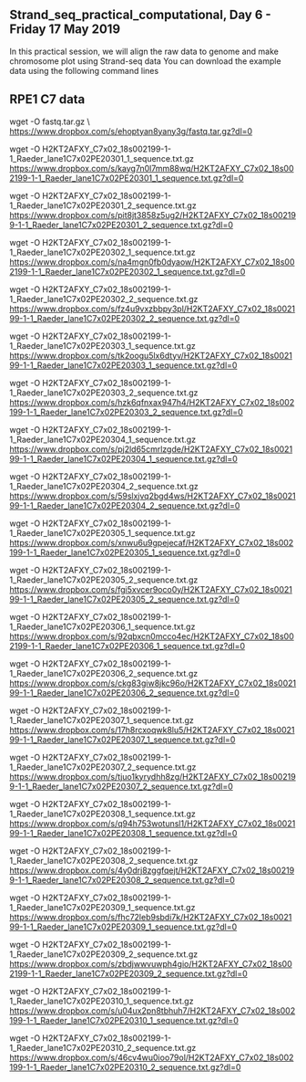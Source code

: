 ## Strand_seq_practical_computational, Day 6 - Friday 17 May 2019
In this practical session, we will align the raw data to genome and make chromosome plot using Strand-seq data
You can download the example data using the following command lines

## RPE1 C7 data
wget -O fastq.tar.gz \ 
https://www.dropbox.com/s/ehoptyan8yany3g/fastq.tar.gz?dl=0

wget -O H2KT2AFXY_C7x02_18s002199-1-1_Raeder_lane1C7x02PE20301_1_sequence.txt.gz https://www.dropbox.com/s/kayg7n0l7mm88wq/H2KT2AFXY_C7x02_18s002199-1-1_Raeder_lane1C7x02PE20301_1_sequence.txt.gz?dl=0

wget -O H2KT2AFXY_C7x02_18s002199-1-1_Raeder_lane1C7x02PE20301_2_sequence.txt.gz https://www.dropbox.com/s/pit8jt3858z5ug2/H2KT2AFXY_C7x02_18s002199-1-1_Raeder_lane1C7x02PE20301_2_sequence.txt.gz?dl=0

wget -O H2KT2AFXY_C7x02_18s002199-1-1_Raeder_lane1C7x02PE20302_1_sequence.txt.gz https://www.dropbox.com/s/na4mgn0fb0dyaow/H2KT2AFXY_C7x02_18s002199-1-1_Raeder_lane1C7x02PE20302_1_sequence.txt.gz?dl=0

wget -O H2KT2AFXY_C7x02_18s002199-1-1_Raeder_lane1C7x02PE20302_2_sequence.txt.gz https://www.dropbox.com/s/fz4u9vxzbbpy3pl/H2KT2AFXY_C7x02_18s002199-1-1_Raeder_lane1C7x02PE20302_2_sequence.txt.gz?dl=0

wget -O H2KT2AFXY_C7x02_18s002199-1-1_Raeder_lane1C7x02PE20303_1_sequence.txt.gz https://www.dropbox.com/s/tk2oogu5lx6dtyv/H2KT2AFXY_C7x02_18s002199-1-1_Raeder_lane1C7x02PE20303_1_sequence.txt.gz?dl=0

wget -O H2KT2AFXY_C7x02_18s002199-1-1_Raeder_lane1C7x02PE20303_2_sequence.txt.gz https://www.dropbox.com/s/hzk6qfnxax947h4/H2KT2AFXY_C7x02_18s002199-1-1_Raeder_lane1C7x02PE20303_2_sequence.txt.gz?dl=0

wget -O H2KT2AFXY_C7x02_18s002199-1-1_Raeder_lane1C7x02PE20304_1_sequence.txt.gz https://www.dropbox.com/s/pj2ld65cmrlzgde/H2KT2AFXY_C7x02_18s002199-1-1_Raeder_lane1C7x02PE20304_1_sequence.txt.gz?dl=0

wget -O H2KT2AFXY_C7x02_18s002199-1-1_Raeder_lane1C7x02PE20304_2_sequence.txt.gz https://www.dropbox.com/s/59slxjvq2bgd4ws/H2KT2AFXY_C7x02_18s002199-1-1_Raeder_lane1C7x02PE20304_2_sequence.txt.gz?dl=0

wget -O H2KT2AFXY_C7x02_18s002199-1-1_Raeder_lane1C7x02PE20305_1_sequence.txt.gz https://www.dropbox.com/s/xnwu6u9gpejecaf/H2KT2AFXY_C7x02_18s002199-1-1_Raeder_lane1C7x02PE20305_1_sequence.txt.gz?dl=0

wget -O H2KT2AFXY_C7x02_18s002199-1-1_Raeder_lane1C7x02PE20305_2_sequence.txt.gz https://www.dropbox.com/s/fgi5xvcer9oco0y/H2KT2AFXY_C7x02_18s002199-1-1_Raeder_lane1C7x02PE20305_2_sequence.txt.gz?dl=0

wget -O H2KT2AFXY_C7x02_18s002199-1-1_Raeder_lane1C7x02PE20306_1_sequence.txt.gz https://www.dropbox.com/s/92qbxcn0mcco4ec/H2KT2AFXY_C7x02_18s002199-1-1_Raeder_lane1C7x02PE20306_1_sequence.txt.gz?dl=0

wget -O H2KT2AFXY_C7x02_18s002199-1-1_Raeder_lane1C7x02PE20306_2_sequence.txt.gz https://www.dropbox.com/s/ckg83giw8jkc96o/H2KT2AFXY_C7x02_18s002199-1-1_Raeder_lane1C7x02PE20306_2_sequence.txt.gz?dl=0

wget -O H2KT2AFXY_C7x02_18s002199-1-1_Raeder_lane1C7x02PE20307_1_sequence.txt.gz https://www.dropbox.com/s/17h8rcxoqwk8lu5/H2KT2AFXY_C7x02_18s002199-1-1_Raeder_lane1C7x02PE20307_1_sequence.txt.gz?dl=0

wget -O H2KT2AFXY_C7x02_18s002199-1-1_Raeder_lane1C7x02PE20307_2_sequence.txt.gz https://www.dropbox.com/s/tjuo1kyrydhh8zg/H2KT2AFXY_C7x02_18s002199-1-1_Raeder_lane1C7x02PE20307_2_sequence.txt.gz?dl=0

wget -O H2KT2AFXY_C7x02_18s002199-1-1_Raeder_lane1C7x02PE20308_1_sequence.txt.gz https://www.dropbox.com/s/q94h753wotunsl1/H2KT2AFXY_C7x02_18s002199-1-1_Raeder_lane1C7x02PE20308_1_sequence.txt.gz?dl=0

wget -O H2KT2AFXY_C7x02_18s002199-1-1_Raeder_lane1C7x02PE20308_2_sequence.txt.gz https://www.dropbox.com/s/4y0drj8zggfqejt/H2KT2AFXY_C7x02_18s002199-1-1_Raeder_lane1C7x02PE20308_2_sequence.txt.gz?dl=0

wget -O H2KT2AFXY_C7x02_18s002199-1-1_Raeder_lane1C7x02PE20309_1_sequence.txt.gz https://www.dropbox.com/s/fhc72leb9sbdi7k/H2KT2AFXY_C7x02_18s002199-1-1_Raeder_lane1C7x02PE20309_1_sequence.txt.gz?dl=0

wget -O H2KT2AFXY_C7x02_18s002199-1-1_Raeder_lane1C7x02PE20309_2_sequence.txt.gz https://www.dropbox.com/s/zbdjwwvuwph4gio/H2KT2AFXY_C7x02_18s002199-1-1_Raeder_lane1C7x02PE20309_2_sequence.txt.gz?dl=0

wget -O H2KT2AFXY_C7x02_18s002199-1-1_Raeder_lane1C7x02PE20310_1_sequence.txt.gz https://www.dropbox.com/s/u04ux2pn8tbhuh7/H2KT2AFXY_C7x02_18s002199-1-1_Raeder_lane1C7x02PE20310_1_sequence.txt.gz?dl=0

wget -O H2KT2AFXY_C7x02_18s002199-1-1_Raeder_lane1C7x02PE20310_2_sequence.txt.gz https://www.dropbox.com/s/46cv4wu0ioo79ol/H2KT2AFXY_C7x02_18s002199-1-1_Raeder_lane1C7x02PE20310_2_sequence.txt.gz?dl=0

